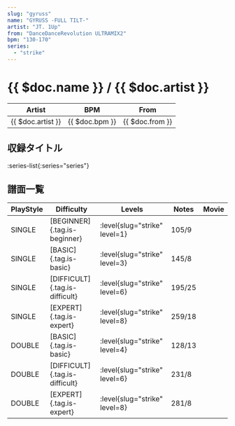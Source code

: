 ```yaml
---
slug: "gyruss"
name: "GYRUSS -FULL TILT-"
artist: "JT. 1Up"
from: "DanceDanceRevolution ULTRAMIX2"
bpm: "130-170"
series:
  - "strike"
---
```


# {{ $doc.name }} / {{ $doc.artist }}

|Artist|BPM|From|
|------|---|----|
|{{ $doc.artist }}|{{ $doc.bpm }}|{{ $doc.from }}|

## 収録タイトル

:series-list{:series="series"}

## 譜面一覧

|PlayStyle|Difficulty|Levels|Notes|Movie|
|---------|----------|------|-----|-----|
|SINGLE|[BEGINNER]{.tag.is-beginner}|:level{slug="strike" level=1}|105/9||
|SINGLE|[BASIC]{.tag.is-basic}|:level{slug="strike" level=3}|145/8||
|SINGLE|[DIFFICULT]{.tag.is-difficult}|:level{slug="strike" level=6}|195/25||
|SINGLE|[EXPERT]{.tag.is-expert}|:level{slug="strike" level=8}|259/18||
|DOUBLE|[BASIC]{.tag.is-basic}|:level{slug="strike" level=4}|128/13||
|DOUBLE|[DIFFICULT]{.tag.is-difficult}|:level{slug="strike" level=6}|231/8||
|DOUBLE|[EXPERT]{.tag.is-expert}|:level{slug="strike" level=8}|281/8||
